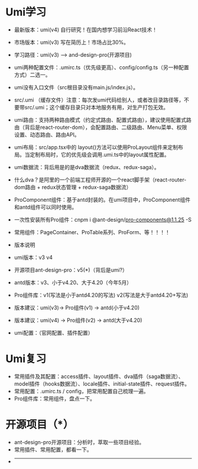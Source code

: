# Umi学习

- 最新版本：umi(v4) 自行研究！在国内想学习前沿React技术！
- 市场版本：umi(v3) 写在简历上！市场占比30%。

- 学习路径：umi(v3) --> and-design-pro(开源项目)

- umi两种配置文件：.umirc.ts（优先级更高）、config/config.ts（另一种配置方式）二选一。
- umi没有入口文件（src根目录没有main.js/index.js）。
- src/.umi （缓存文件）注意：每次发umi代码给别人，或者改目录路径等，不要带src/.umi；这个缓存目录只对本地服务有用，对生产打包无效。

- umi路由：支持两种路由模式（约定式路由、配置式路由），建议使用配置式路由（背后是react-router-dom），会配置路由、二级路由、Menu菜单、权限设置、动态路由、路由API。

- umi布局：src/app.tsx中的 layout()方法可以使用ProLayout组件来定制布局。当定制布局时，它的优先级会调用.umi.ts中的layout属性配置。

- umi数据流：背后用是的是dva数据流（redux、redux-saga）。
- 什么dva？是阿里的一个前端工程师开源的一个react脚手架（react-router-dom路由 + redux状态管理 + redux-saga数据流）

- ProComponent组件：基于antd封装的。在umi项目中，ProComponent组件和antd组件可以同时使用。
- 一次性安装所有Pro组件：cnpm i @ant-design/pro-components@1.1.25 -S
- 常用组件：PageContainer、ProTable系列、ProForm、等！！！！

- 版本说明
- umi版本：v3  v4
- 开源项目ant-design-pro：v5(*)（背后是umi?）
- antd版本：v3、小于v4.20、大于4.20（今年5月）
- Pro组件库：v1(写法是小于antd4.20的写法)  v2(写法是大于antd4.20+写法)

- 版本建议：umi(v3)-> Pro组件(v1) -> antd(小于v4.20)
- 版本建议：umi(v4) -> Pro组件(v2) -> antd(大于v4.20)

- umi配置：（官网配置、插件配置）

# Umi复习

- 常用插件及其配置：access插件、layout插件、dva插件（saga数据流）、model插件（hooks数据流）、locale插件、initial-state插件、request插件。
- 常用配置：.umirc.ts / config，把常用配置自己梳理一遍。
- Pro组件库：常用组件，盘点一下。

# 开源项目（*）

- ant-design-pro开源项目：分析时，萃取一些项目经验。
- 常用插件、常用配置，都看一下。
- ******
